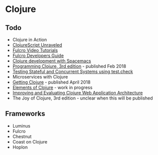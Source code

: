 # Clojure

## Todo

- Clojure in Action
- [ClojureScript Unraveled](https://funcool.github.io/clojurescript-unraveled/)
- [Fulcro Video Tutorials](https://youtu.be/pLFOVhWsxMM?list=PLVi9lDx-4C_Rwb8LUwW4AdjAu-39PHgEE)
- [Fulcro Developers Guide](http://book.fulcrologic.com/)
- [Clojure development with Spacemacs](https://practicalli.github.io/spacemacs/)
- [Programming Clojure, 3rd edition](https://pragprog.com/book/shcloj3/programming-clojure-third-edition) - published Feb 2018
- [Testing Stateful and Concurrent Systems using test.check](https://lispcast.com/testing-stateful-and-concurrent-systems-using-test-check/)
- Microservices with Clojure
- [Getting Clojure](https://pragprog.com/book/roclojure/getting-clojure?__s=6zzuuwpzq9sdnwezp4np) - published April 2018
- [Elements of Clojure](https://leanpub.com/elementsofclojure) - work in progress
- [Improving and Evaluating Clojure Web Application Architecture](https://dspace.cc.tut.fi/dpub/bitstream/handle/123456789/23944/Kataja_Teperi.pdf?sequence=1&__s=6zzuuwpzq9sdnwezp4np)
- The Joy of Clojure, 3rd edition - unclear when this will be published

## Frameworks

- Luminus
- Fulcro
- Chestnut
- Coast on Clojure
- Hoplon
